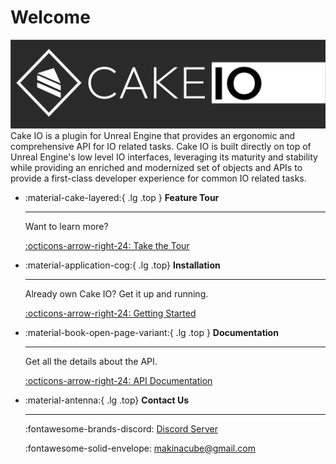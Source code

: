 # Welcome
![Cake IO](/img/home/splash-1.png)
Cake IO is a plugin for Unreal Engine that provides an ergonomic and comprehensive API for IO related tasks. Cake IO is built directly on top of Unreal Engine's low level IO interfaces, leveraging its maturity and stability while providing an enriched and modernized set of objects and APIs to provide a first-class developer experience for common IO related tasks. 

<div class="grid cards" markdown>

-   :material-cake-layered:{ .lg .top } __Feature Tour__ 

    ---

    Want to learn more? 

    [:octicons-arrow-right-24: Take the Tour](/tour)

-   :material-application-cog:{ .lg .top}  __Installation__

    ---

    Already own Cake IO? Get it up and running.


    [:octicons-arrow-right-24: Getting Started ](/getting-started)

-   :material-book-open-page-variant:{ .lg .top } __Documentation__

    ---

    Get all the details about the API.

    [:octicons-arrow-right-24: API Documentation](/core-api/overview)

-   :material-antenna:{ .lg .top} __Contact Us__

    ---
    :fontawesome-brands-discord: [Discord Server](https://discord.gg/xfz2mSS659)

    :fontawesome-solid-envelope: [makinacube@gmail.com](mailto:makinacube@gmail.com)

</div>